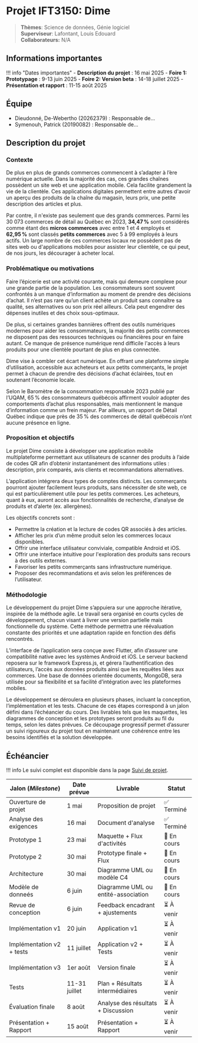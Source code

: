 # Projet IFT3150: Dime

> **Thèmes**: Science de données, Génie logiciel  
> **Superviseur**: Lafontant, Louis Edouard  
> **Collaborateurs:** N/A

## Informations importantes

!!! info "Dates importantes"
    - **Description du projet** : 16 mai 2025
    - **Foire 1: Prototypage** : 9-13 juin 2025
    - **Foire 2: Version beta** : 14-18 juillet 2025
    - **Présentation et rapport** : 11-15 août 2025

## Équipe

- Dieudonné, De-Webertho (20262379) : Responsable de...
- Symenouh, Patrick (20190082) : Responsable de...

## Description du projet

### Contexte

De plus en plus de grands commerces commencent à s’adapter à l’ère numérique actuelle. Dans la majorité des cas, ces grandes chaînes possèdent un site web et une application mobile. Cela facilite grandement la vie de la clientèle. Ces applications digitales permettent entre autres d'avoir un aperçu des produits de la chaîne du magasin, leurs prix, une petite description des articles et plus.

Par contre, il n'existe pas seulement que des grands commerces. Parmi les 30 073 commerces de détail au Québec en 2023, **34,47 %** sont considérés comme étant des **micros commerces** avec entre 1 et 4 employés et **62,95 %** sont classés **petits commerces** avec 5 à 99 employés à leurs actifs. Un large nombre de ces commerces locaux ne possèdent pas de sites web ou d'applications mobiles pour assister leur clientèle, ce qui peut, de nos jours, les décourager à acheter local.

### Problématique ou motivations

Faire l’épicerie est une activité courante, mais qui demeure complexe pour une grande partie de la population. Les consommateurs sont souvent confrontés à un manque d’information au moment de prendre des décisions d’achat. Il n’est pas rare qu’un client achète un produit sans connaître sa qualité, ses alternatives ou son prix réel ailleurs. Cela peut engendrer des dépenses inutiles et des choix sous-optimaux.

De plus, si certaines grandes bannières offrent des outils numériques modernes pour aider les consommateurs, la majorité des petits commerces ne disposent pas des ressources techniques ou financières pour en faire autant. Ce manque de présence numérique rend difficile l'accès à leurs produits pour une clientèle pourtant de plus en plus connectée.

Dime vise à combler cet écart numérique. En offrant une plateforme simple d’utilisation, accessible aux acheteurs et aux petits commerçants, le projet permet à chacun de prendre des décisions d’achat éclairées, tout en soutenant l’économie locale.

Selon le Baromètre de la consommation responsable 2023 publié par l’UQAM, 65 % des consommateurs québécois affirment vouloir adopter des comportements d’achat plus responsables, mais mentionnent le manque d’information comme un frein majeur. Par ailleurs, un rapport de Détail Québec indique que près de 35 % des commerces de détail québécois n’ont aucune présence en ligne.

### Proposition et objectifs

Le projet Dime consiste à développer une application mobile multiplateforme permettant aux utilisateurs de scanner des produits à l’aide de codes QR afin d’obtenir instantanément des informations utiles : description, prix comparés, avis clients et recommandations alternatives.

L’application intégrera deux types de comptes distincts. Les commerçants pourront ajouter facilement leurs produits, sans nécessiter de site web, ce qui est particulièrement utile pour les petits commerces. Les acheteurs, quant à eux, auront accès aux fonctionnalités de recherche, d’analyse de produits et d’alerte (ex. allergènes).

Les objectifs concrets sont :

* Permettre la création et la lecture de codes QR associés à des articles.
* Afficher les prix d’un même produit selon les commerces locaux disponibles.
* Offrir une interface utilisateur conviviale, compatible Android et iOS.
* Offrir une interface intuitive pour l'exploration des produits sans recours à des outils externes.
* Favoriser les petits commerçants sans infrastructure numérique.
* Proposer des recommandations et avis selon les préférences de l’utilisateur.

### Méthodologie

Le développement du projet Dime s’appuiera sur une approche itérative, inspirée de la méthode agile. Le travail sera organisé en courts cycles de développement, chacun visant à livrer une version partielle mais fonctionnelle du système. Cette méthode permettra une réévaluation constante des priorités et une adaptation rapide en fonction des défis rencontrés.

L’interface de l’application sera conçue avec Flutter, afin d’assurer une compatibilité native avec les systèmes Android et iOS. Le serveur backend reposera sur le framework Express.js, et gérera l’authentification des utilisateurs, l’accès aux données produits ainsi que les requêtes liées aux commerces. Une base de données orientée documents, MongoDB, sera utilisée pour sa flexibilité et sa facilité d’intégration avec les plateformes mobiles.

Le développement se déroulera en plusieurs phases, incluant la conception, l’implémentation et les tests. Chacune de ces étapes correspond à un jalon défini dans l’échéancier du cours. Des livrables tels que les maquettes, les diagrammes de conception et les prototypes seront produits au fil du temps, selon les dates prévues. Ce découpage progressif permet d’assurer un suivi rigoureux du projet tout en maintenant une cohérence entre les besoins identifiés et la solution développée.



## Échéancier

!!! info
    Le suivi complet est disponible dans la page [Suivi de projet](suivi.md).

| Jalon (*Milestone*)            | Date prévue   | Livrable                            | Statut      |
|--------------------------------|---------------|-------------------------------------|-------------|
| Ouverture de projet            | 1 mai         | Proposition de projet               | ✅ Terminé |
| Analyse des exigences          | 16 mai        | Document d'analyse                  | ✅ Terminé |
| Prototype 1                    | 23 mai        | Maquette + Flux d'activités         | 🔄 En cours |
| Prototype 2                    | 30 mai        | Prototype finale + Flux             | 🔄 En cours |
| Architecture                   | 30 mai        | Diagramme UML ou modèle C4          | 🔄 En cours |
| Modèle de donneés              | 6 juin        | Diagramme UML ou entité-association | 🔄 En cours |
| Revue de conception            | 6 juin        | Feedback encadrant + ajustements    | ⏳ À venir  |
| Implémentation v1              | 20 juin       | Application v1                      | ⏳ À venir  |
| Implémentation v2 + tests      | 11 juillet    | Application v2 + Tests              | ⏳ À venir  |
| Implémentation v3              | 1er août      | Version finale                      | ⏳ À venir  |
| Tests                          | 11-31 juillet | Plan + Résultats intermédiaires     | ⏳ À venir  |
| Évaluation finale              | 8 août        | Analyse des résultats + Discussion  | ⏳ À venir  |
| Présentation + Rapport         | 15 août       | Présentation + Rapport              | ⏳ À venir  |
